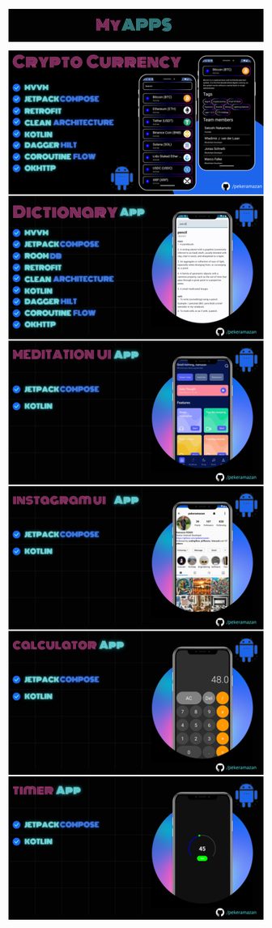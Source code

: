 
<a href=""><img src="https://github.com/pekeramazan/pekeramazan/blob/main/images/header.png" alt="header" style="max-width: 100%; height: auto;" /></a>

<a href="https://github.com/pekeramazan/CryptoCurrency">
    <img src="https://github.com/pekeramazan/pekeramazan/blob/main/images/crypto-currency.png" alt="Dictionary" style="max-width: 100%; height: auto;" />
</a>

<a href="https://github.com/pekeramazan/Dictionary">
    <img src="https://github.com/pekeramazan/pekeramazan/blob/main/images/dictionary.png" alt="Dictionary" style="max-width: 100%; height: auto;" />
</a>
<a href="https://github.com/pekeramazan/MeditationUICompose">
    <img src="https://github.com/pekeramazan/pekeramazan/blob/main/images/meditation.png" alt="MeditationUICompose" style="max-width: 100%; height: auto;" />
</a>

<a href="https://github.com/pekeramazan/InstagramProfileUICompose">
    <img src="https://github.com/pekeramazan/pekeramazan/blob/main/images/instagram-ui.png" alt="InstagramProfileUICompose" style="max-width: 100%; height: auto;" />
</a>

<a href="https://github.com/pekeramazan/CalculatorCompose">
    <img src="https://github.com/pekeramazan/pekeramazan/blob/main/images/calculator-ui.png" alt="CalculatorCompose" style="max-width: 100%; height: auto;" />
</a>

<a href="https://github.com/pekeramazan/TimerCompose">
    <img src="https://github.com/pekeramazan/pekeramazan/blob/main/images/timer-ui.png" alt="TimerCompose" style="max-width: 100%; height: auto;" />
</a>